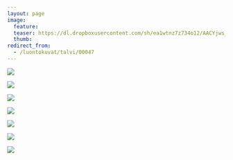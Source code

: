 ```yaml
---
layout: page
image:
  feature:
  teaser: https://dl.dropboxusercontent.com/sh/ea1wtnz7z734o12/AACYjws_QooDU0cn8CluCy24a/luontokuvat/talvi/3/DS43961-245px.jpg
  thumb:
redirect_from:
  - /luontokuvat/talvi/00047
---
```


[![](https://dl.dropboxusercontent.com/sh/ea1wtnz7z734o12/AAC7LciDAj7MUCYhryg1f7_Za/luontokuvat/talvi/3/DS43954-800px.jpg)](https://dl.dropboxusercontent.com/sh/ea1wtnz7z734o12/AACO-3cZAUMb2er8YrnH7PE2a/luontokuvat/talvi/3/DS43954.jpg)

[![](https://dl.dropboxusercontent.com/sh/ea1wtnz7z734o12/AACg4ZQfny2j_s3XphVJT1Gva/luontokuvat/talvi/3/DS43961-800px.jpg)](https://dl.dropboxusercontent.com/sh/ea1wtnz7z734o12/AAAKrFrz25QIaESu5Zy-jHQga/luontokuvat/talvi/3/DS43961.jpg)

[![](https://dl.dropboxusercontent.com/sh/ea1wtnz7z734o12/AACodkQktSc-R_sLdcM0qVLfa/luontokuvat/talvi/3/DS43963-800px.jpg)](https://dl.dropboxusercontent.com/sh/ea1wtnz7z734o12/AAC6AHvsr7isHMAY_6eTC5R_a/luontokuvat/talvi/3/DS43963.jpg)

[![](https://dl.dropboxusercontent.com/sh/ea1wtnz7z734o12/AADEXekvecTUYh5Gg18PXYiqa/luontokuvat/talvi/3/DS43848-800px.jpg)](https://dl.dropboxusercontent.com/sh/ea1wtnz7z734o12/AAAe7JPZ6yItlUw-oQl3W03Ya/luontokuvat/talvi/3/DS43848.jpg)

[![](https://dl.dropboxusercontent.com/sh/ea1wtnz7z734o12/AABibGyvTID5NVniCKhCEnama/luontokuvat/talvi/3/DS43860-800px.jpg)](https://dl.dropboxusercontent.com/sh/ea1wtnz7z734o12/AACdfNaJ97NFzI6V46wZAnlxa/luontokuvat/talvi/3/DS43860.jpg)

[![](https://dl.dropboxusercontent.com/sh/ea1wtnz7z734o12/AAAE6Qk9kpb4AKETMLhM0YRUa/luontokuvat/talvi/3/DS43861-800px.jpg)](https://dl.dropboxusercontent.com/sh/ea1wtnz7z734o12/AADVal_UqJUL426RW1JXkgu2a/luontokuvat/talvi/3/DS43861.jpg)

[![](https://dl.dropboxusercontent.com/sh/ea1wtnz7z734o12/AABr74cBpTzHQABY9TsKS5vva/luontokuvat/talvi/3/DS43855-800px.jpg)](https://dl.dropboxusercontent.com/sh/ea1wtnz7z734o12/AADl37cyinIIdA_1k_rza2zsa/luontokuvat/talvi/3/DS43855.jpg)
